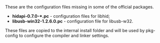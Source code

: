 These are the configuration files missing in some of the official packages.

* __hidapi-0.7.0-*.pc__ - configuration files for libhid;
* __libusb-win32-1.2.6.0.pc__ - configuration file for libusb-w32.

These files are copied to the internal install folder and will be used by pkg-config to configure the compiler and linker settings.
